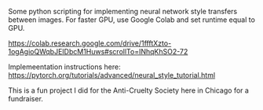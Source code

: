 Some python scripting for implementing neural network style transfers between images. For faster GPU, use Google Colab and set runtime equal to GPU. 

https://colab.research.google.com/drive/1ffftXzto-1ogAgioQWqbJEIDbcM1Huws#scrollTo=INhqKhSO2-72

Implemeentation instructions here: https://pytorch.org/tutorials/advanced/neural_style_tutorial.html

This is a fun project I did for the Anti-Cruelty Society here in Chicago for a fundraiser. 
